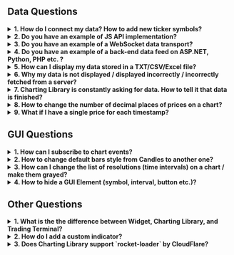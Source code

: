 ## Data Questions

<!--
To be consistent please make sure that each item of file has the following structure:
<details><summary>
<b>NUM. TITLE</b>
</summary><p>

DESCRIPTION

</details>
-->

<!-- markdownlint-disable no-inline-html -->

<details><summary>
<b>1. How do I connect my data? How to add new ticker symbols?</b>
</summary><p>

The Charting Library should be used by technical specialists.
It requires advanced skills in JavaScript and deep knowledge of WEB protocols.
You should know it yourself or have/hire people who know this.
Additionally, if you don't have a WEB API, you will need at least a server language programmer and a system administrator to implement a WEB API on the server side.

We’ve done a lot of work to make the process of connecting data simple and clear.

First, you need to read and understand this article: [How to connect my data](Connecting-Data)

If you still have questions, open [Demo Chart](https://charting-library.tradingview.com), then open Debugger-Network and filter requests by `demo_feed`. You will see all requests and corresponding responses in the [UDF](UDF) format.

</details>

<details><summary>
<b>2. Do you have an example of JS API implementation?</b>
</summary><p>

The UDF Adapter is an example of the JS API implementation. [Its code](https://github.com/tradingview/charting_library/tree/master/datafeeds/udf) is not minified and it is written in such a way that our clients can understand how it works.

</details>

<details><summary>
<b>3. Do you have an example of a WebSocket data transport?</b>
</summary><p>

You can find an example of WebSocket streaming in the [Tutorial](https://github.com/tradingview/charting-library-tutorial).

</details>

<details><summary>
<b>4. Do you have an example of a back-end data feed on ASP.NET, Python, PHP etc. ?</b>
</summary><p>

The only example of a back-end feed that we have is written on Javascript for NodeJS. You can find it here: [yahoo_datafeed](https://github.com/tradingview/yahoo_datafeed)

</details>

<details><summary>
<b>5. How can I display my data stored in a TXT/CSV/Excel file?</b>
</summary><p>

First of all, the Charting Library is not intended to display data from files. It is used to display bars data from a server. Secondly, you should keep in mind that according to the agreement you should use Charting Library on public websites only. If you still want to use a file as the source of data you will need to do the following steps:

1. Write an application using any server language (.NET, PHP, NodeJS, Python, etc.). This application should read the file and provide the data from it in [UDF](UDF) format over HTTP(S).

    Note: You can provide data in another format or use a WebSocket to transfer it, but in this case you will need to implement a [JS API](JS-Api) adapter on a client.
1. You should either have a static IP or register a domain so a browser can send requests to your server.
1. Open `index.html` and replace `demo_feed.tradingview.com` with the URL to your server.

</details>

<details><summary>
<b>6. Why my data is not displayed / displayed incorrectly / incorrectly fetched from a server?</b>
</summary><p>

The first thing you should do is open `index.html` or your script where you create the library widget and put the following line in the initialization options of the widget: `debug: true,`.
Once you have done that, you will see lots of helpful information in your browser console.
Most of important actions that happen in the library are explained in the console.

Please read [Symbology](Symbology) thoroughly. Most of errors with data happen because of incorrect symbol settings.

</details>

<details><summary>
<b>7. Charting Library is constantly asking for data. How to tell it that data is finished?</b>
</summary><p>

Specifically for this purpose, there is a flag that can be added to the responses from your server that tells the library that there is no more data on the server.
It is called `no_data` for [UDF](UDF#bars) and `noData` for [JS API](JS-Api#getbarssymbolinfo-resolution-from-to-onhistorycallback-onerrorcallback-firstdatarequest)

</details>

<details><summary>
<b>8. How to change the number of decimal places of prices on a chart?</b>
</summary><p>

Please read [Symbology](Symbology) thoroughly. The number of decimal places is calculated based on `minmov` and `pricescale` values.

</details>

<details><summary>
<b>9. What if I have a single price for each timestamp?</b>
</summary><p>

You still can display your data if you have only one price for each timestamp, but obviously you will not be able to display the data as bars/candles. Since the library is intended to display different styles of data: candles, bars, histogram, you are supposed to provide Open, High, Low, Close and optional Volume for each timestamp. If you have only one price, you can pass `Open = High = Low = Close = price`. For better view of this data, you can change the default chart style to “Line” (see GUI Questions).

</details>

## GUI Questions

<details><summary>
<b>1. How can I subscribe to chart events?</b>
</summary><p>

We have a few ways to subscribe to the events:

1. Subscribing to general events that are related to a whole chart layout, not a specific chart.
    [Open article](Widget-Methods#subscribing-to-chart-events)
1. Subscribing to events that are related to a single chart
    [Open article](Chart-Methods#subscribing-to-chart-events)

Check the result value of subscription methods.
Some of them return a [Subscription](Subscription) object that has methods `subscribe`/`unsubscribe`. The others accept a callback function.

</details>

<details><summary>
<b>2. How to change default bars style from Candles to another one?</b>
</summary><p>

You need to use [overrides](Widget-Constructor#overrides) of the Widget Constructor. Add `mainSeriesProperties.style` key. You can find allowed values in [this article](Overrides)

</details>

<details><summary>
<b>3. How can I change the list of resolutions (time intervals) on a chart / make them grayed?</b>
</summary><p>

* List of the resolutions displayed in a pop-up on a chart is defined by [supported_resolutions](JS-Api#supported_resolutions) from the data feed configuration.
* Resolutions available for a certain instrument are defined by [supported_resolutions](Symbology#supported_resolutions) from the instrument/symbol information.
* If you support intraday resolutions, you need to set [has_intraday](Symbology#has_intraday)
* Additionally, if you support seconds, you need to set [has_seconds](Symbology#has_seconds)
* If you support daily resolutions, you should set [has_daily](Symbology#has_daily)
* If you support weeks and months, you should set [has_weekly_and_monthly](Symbology#has_weekly_and_monthly)
* Additionally, you should set the resolutions, which are provided by your server for [intraday resolutions](Symbology#intraday_multipliers) and separately for [seconds](Symbology#seconds_multipliers).
* If an instrument supports (`supported_resolutions`) more resolutions that can be provided by the server (`intraday_multipliers`), the other resolutions are constructed by the chart.

</details>

<details><summary>
<b>4. How to hide a GUI Element (symbol, interval, button etc.)?</b>
</summary><p>

* Most of GUI elements can be hidden using [Featuresets](Featuresets). Please look at the [Interactive map of featuresets](http://tradingview.github.io/featuresets.html) to find what you need.
* There are base elements that cannot be hidden, but if you still want to get rid of them you can use [CSS customization](Widget-Constructor#custom_css_url). Please note that the names, classes, and identifiers of DOM elements may be changed in future versions of the product without any notifications.

</details>

## Other Questions

<details><summary>
<b>1. What is the the difference between Widget, Charting Library, and Trading Terminal?</b>
</summary><p>

* [Widget](https://tradingview.com/widget/) is connected to TradingView data. Perfect for websites, blogs, and forums where you need a fast & free solution.

    Integration is simply cutting & pasting pre-made iframe code. It has lots of display modes.

* [Charting Library](https://www.tradingview.com/HTML5-stock-forex-bitcoin-charting-library/) is a chart with your data.

    This is a standalone solution that you download, host on your servers, connect your data & use in your site/app for free.

* [Trading Terminal](https://www.tradingview.com/trading-terminal/) is a standalone product that is licensed to brokers.

    It includes all features available in the Charting Library, but it also has trading functionality, multiple chart layouts, watchlists, details, news widgets, and other advanced tools.

    It has its own licensing fees associated with it.

</details>

<details><summary>
<b>2. How do I add a custom indicator?</b>
</summary><p>

At the moment there is only one way to add custom indicators. It is described in a [dedicated article](Creating-Custom-Studies).

</details>

<details><summary>
<b>3. Does Charting Library support `rocket-loader` by CloudFlare?</b>
</summary><p>

No, it doesn't. Please avoid using it.

</details>

<!-- markdownlint-enable no-inline-html -->
